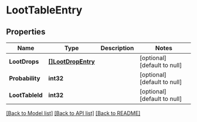 # LootTableEntry

## Properties
Name | Type | Description | Notes
------------ | ------------- | ------------- | -------------
**LootDrops** | [**[]LootDropEntry**](LootDropEntry.md) |  | [optional] [default to null]
**Probability** | **int32** |  | [optional] [default to null]
**LootTableId** | **int32** |  | [optional] [default to null]

[[Back to Model list]](../README.md#documentation-for-models) [[Back to API list]](../README.md#documentation-for-api-endpoints) [[Back to README]](../README.md)



